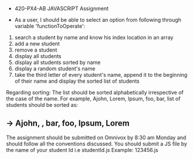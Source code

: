 * 420-PX4-AB JAVASCRIPT Assignment

- As a user, I should be able to select an option from following through variable  'functionToOperate':

1. search a student by name and know his index location in an array
2. add a new student
3. remove a student
4. display all students
5. display all students sorted by name
6. display a random student's name
7. take the third letter of every student's name, append it to the beginning of their name and display the sorted list of students 
 
Regarding sorting: The list should be sorted alphabetically irrespective of the case of the name.
For example, Ajohn, Lorem, Ipsum, foo, bar, list of students should be sorted as:
 
-> Ajohn, , bar, foo, Ipsum, Lorem
-------------------------------------------------------------------------------------------------------
 
The assignment should be submitted on Omnivox by 8:30 am Monday and should follow all the conventions discussed.
You should submit a JS file by the name of your student Id i.e studentId.js
Example: 123456.js